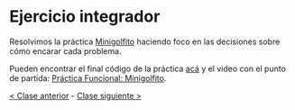 # Ejercicio integrador

Resolvimos la práctica [Minigolfito](https://docs.google.com/document/d/1LeWBI6pg_7uNFN_yzS2DVuVHvD0M6PTlG1yK0lCvQVE/edit#heading=h.wn9wma8e1ale) haciendo foco en las decisiones sobre cómo encarar cada problema.

Pueden encontrar el final código de la práctica [acá](https://github.com/pdep-mit/practica-funcional-minigolfito/blob/solucion-principal/src/Lib.hs) y el video con el punto de partida: [Práctica Funcional: Minigolfito](https://youtu.be/NEhCiL7JTo8).

[< Clase anterior](https://github.com/pdep-mit/bitacora-de-clase/blob/master/clase-09.md) - [Clase siguiente >](https://github.com/pdep-mit/bitacora-de-clase/blob/master/clase-11.md)
